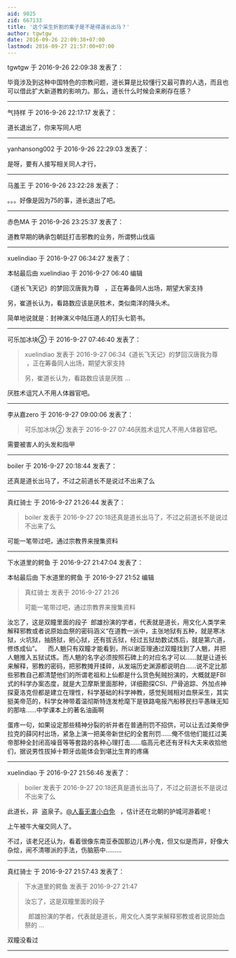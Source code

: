 ```yaml
---
aid: 9025
zid: 667133
title: '这个采生折割的案子是不是得道长出马？'
author: tgwtgw
date: 2016-09-26 22:09:38+07:00
lastmod: 2016-09-27 21:57:00+07:00
---
```


tgwtgw 于 2016-9-26 22:09:38 发表了：

毕竟涉及到这种中国特色的宗教问题，道长算是比较懂行又最可靠的人选，而且也可以借此扩大新道教的影响力。那么，道长什么时候会来刷存在感？

---------

气持样 于 2016-9-26 22:17:17 发表了：

道长退出了，你来写同人吧

---------

yanhansong002 于 2016-9-26 22:29:03 发表了：

是呀，要有人接写相关同人才行，

---------

马羞王 于 2016-9-26 23:22:28 发表了：

。。。好像是因为75的事，道长退出了吧。

---------

赤色MA 于 2016-9-26 23:25:37 发表了：

道教早期的确承包朝廷打击邪教的业务，所谓劈山伐庙

---------

xuelindiao 于 2016-9-27 06:34:27 发表了：

本帖最后由 xuelindiao 于 2016-9-27 06:40 编辑 

《道长飞天记》的梦回汉唐我为尊   ，正在筹备同人出场，期望大家支持

另，崔道长认为，看路数应该是厌胜术，类似南洋的降头术。

简单地说就是：封神演义中陆压道人的钉头七箭书。

---------

可乐加冰块② 于 2016-9-27 07:46:40 发表了：

> xuelindiao 发表于 2016-9-27 06:34《道长飞天记》的梦回汉唐我为尊   ，正在筹备同人出场，期望大家支持
> 
> 另，崔道长认为，看路数应该是厌胜 ...



厌胜术诅咒人不用人体器官吧。

---------

李从嘉zero 于 2016-9-27 09:00:06 发表了：

> 可乐加冰块② 发表于 2016-9-27 07:46厌胜术诅咒人不用人体器官吧。



需要被害人的头发和指甲

---------

boiler 于 2016-9-27 20:18:44 发表了：

还真是道长出马了，不过之前道长不是说过不出来了么

---------

真红骑士 于 2016-9-27 21:26:44 发表了：

> boiler 发表于 2016-9-27 20:18还真是道长出马了，不过之前道长不是说过不出来了么



可能一笔带过吧，通过宗教界来搜集资料

---------

下水道里的鳄鱼 于 2016-9-27 21:47:04 发表了：

本帖最后由 下水道里的鳄鱼 于 2016-9-27 21:52 编辑 


> 
> 真红骑士 发表于 2016-9-27 21:26
> 
> 可能一笔带过吧，通过宗教界来搜集资料



汝忘了，这是双瞳里面的段子  郎雄扮演的学者，代表就是道长，用文化人类学来解释邪教或者说原始血祭的密码涵义“在道教一派中，主张地狱有五种，就是寒冰狱，火坑狱，抽肠狱，剜心狱，还有拔舌狱，经过五狱劫数试炼后，就是第六道，修炼成仙”。    而人魈只有双瞳才能看到，所以谢亚理通过双瞳找到了人魈，并把人魈推入五狱试炼。而人魈的名字必须按照石碑上的对应名才可以……就是让道长来解释，邪教的密码，把邪教摊开揉碎，从发端历史渊源都说明白……说不定比那些邪教自己都清楚他们的所谓老祖和上仙都是什么货色髡贼扮演的，大概就是FBI式的科学办案态度，就是大卫摩斯里面那种，详细勘探CSI、尸骨追踪、外加点神探夏洛克但都是建立在理性，科学基础的科学神教，感觉髡贼相对血祭采生，其实挺美帝范的，科学女神带着温彻斯特连发枪麾下是铁路电报汽船移民扫平愚昧无知的那啥……中学课本上的著名油画啊

蛋疼一句，如果设定那些精神分裂的祈并者在普通刑罚不招供，可以让去过美帝伊拉克的薛冈村出场，紧急上演一把美帝新世纪的全套刑罚……俺不信他们能扛过美帝那种全封闭高噪音等等套路的各种心理打击……临高元老还有牙科大夫来收拾他们，据说男性拔掉十颗牙齿能体会到堪比生育的疼痛

---------

xuelindiao 于 2016-9-27 21:56:46 发表了：

> boiler 发表于 2016-9-27 20:18还真是道长出马了，不过之前道长不是说过不出来了么



此道长，非  盗泉子。[@人畜无害小白免](https://bbs.northdy.com/home.php?mod=space&uid=103105)   ，估计还在北朝的护城河游着呢！

上午被牛大催交同人了。

不过，该老兄还认为，看着很像东南亚泰国那边儿养小鬼，但又似是而非，好像大杂烩，闹不清哪派的手法，伤脑筋中.........

---------

真红骑士 于 2016-9-27 21:57:43 发表了：

> 下水道里的鳄鱼 发表于 2016-9-27 21:47
> 
> 汝忘了，这是双瞳里面的段子
> 
>   郎雄扮演的学者，代表就是道长，用文化人类学来解释邪教或者说原始血祭的 ...



双瞳没看过

---------

